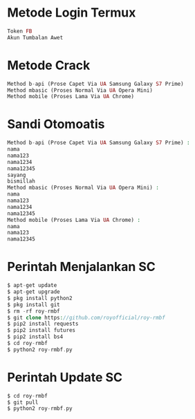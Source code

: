 # Metode Login Termux
````php
Token FB
Akun Tumbalan Awet
````
# Metode Crack
````php
Method b-api (Prose Capet Via UA Samsung Galaxy S7 Prime)
Method mbasic (Proses Normal Via UA Opera Mini)
Method mobile (Proses Lama Via UA Chrome)
````
# Sandi Otomoatis
````php
Method b-api (Prose Capet Via UA Samsung Galaxy S7 Prime) :
nama
nama123
nama1234
nama12345
sayang
bismillah
Method mbasic (Proses Normal Via UA Opera Mini) :
nama
nama123
nama1234
nama12345
Method mobile (Proses Lama Via UA Chrome) :
nama
nama123
nama12345
````
# Perintah Menjalankan SC
````php
$ apt-get update
$ apt-get upgrade
$ pkg install python2
$ pkg install git
$ rm -rf roy-rmbf
$ git clone https://github.com/royofficial/roy-rmbf
$ pip2 install requests
$ pip2 install futures
$ pip2 install bs4
$ cd roy-rmbf
$ python2 roy-rmbf.py
````
# Perintah Update SC
````php
$ cd roy-rmbf
$ git pull
$ python2 roy-rmbf.py
````
